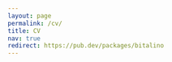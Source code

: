 ```yaml
---
layout: page
permalink: /cv/
title: CV
nav: true
redirect: https://pub.dev/packages/bitalino
---
```


